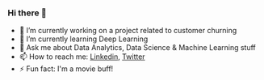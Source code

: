 ### Hi there 👋



- 🔭 I’m currently working on a project related to customer churning
- 🌱 I’m currently learning Deep Learning
- 💬 Ask me about Data Analytics, Data Science & Machine Learning stuff
- 📫 How to reach me: [Linkedin](https://www.linkedin.com/in/sanjeevrana90/), [Twitter](https://twitter.com/sanjeevrana90)
- ⚡ Fun fact: I'm a movie buff!

<!-- 👯 I’m looking to collaborate on ...
- 🤔 I’m looking for help with ...-->
